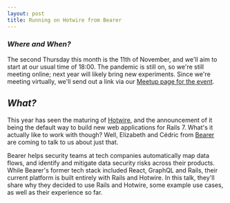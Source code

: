 ```yaml
---
layout: post
title: Running on Hotwire from Bearer
---
```


### *Where and When?*
The second Thursday this month is the 11th of November, and we'll aim to start at our usual time of 18:00. The pandemic is still on, so we're still meeting online; next year will likely bring new experiments. Since we're meeting virtually, we'll send out a link via our [Meetup page for the event](https://www.meetup.com/scotrug/events/mljltlyccpbpb/).


## *What?*
This year has seen the maturing of [Hotwire](https://hotwired.dev/), and the announcement of it being the default way to build new web applications for Rails 7. What's it actually like to work with though? Well, Elizabeth and Cédric from [Bearer](https://www.bearer.sh/) are coming to talk to us about just that.

Bearer helps security teams at tech companies automatically map data flows, and identify and mitigate data security risks across their products. While Bearer's former tech stack included React, GraphQL and Rails, their current platform is built entirely with Rails and Hotwire. In this talk, they'll share why they decided to use Rails and Hotwire, some example use cases, as well as their experience so far.

